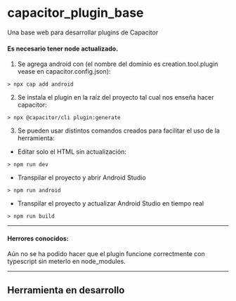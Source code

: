 # capacitor_plugin_base
Una base web para desarrollar plugins de Capacitor

#### Es necesario tener node actualizado.

1) Se agrega android con (el nombre del dominio es creation.tool.plugin vease en capacitor.config.json): 
```
> npx cap add android
```

2) Se instala el plugin en la raíz del proyecto tal cual nos enseña hacer capacitor:
```
> npx @capacitor/cli plugin:generate
```

3) Se pueden usar distintos comandos creados para facilitar el uso de la herramienta:

- Editar solo el HTML sin actualización: 
```
> npm run dev
```

- Transpilar el proyecto y abrir Android Studio
```
> npm run android
```

- Transpilar el proyecto y actualizar Android Studio en tiempo real
```
> npm run build 
```
---
#### Herrores conocidos: 
Aún no se ha podido hacer que el plugin funcione correctmente con typescript sin meterlo en node_modules.

---
## Herramienta en desarrollo
